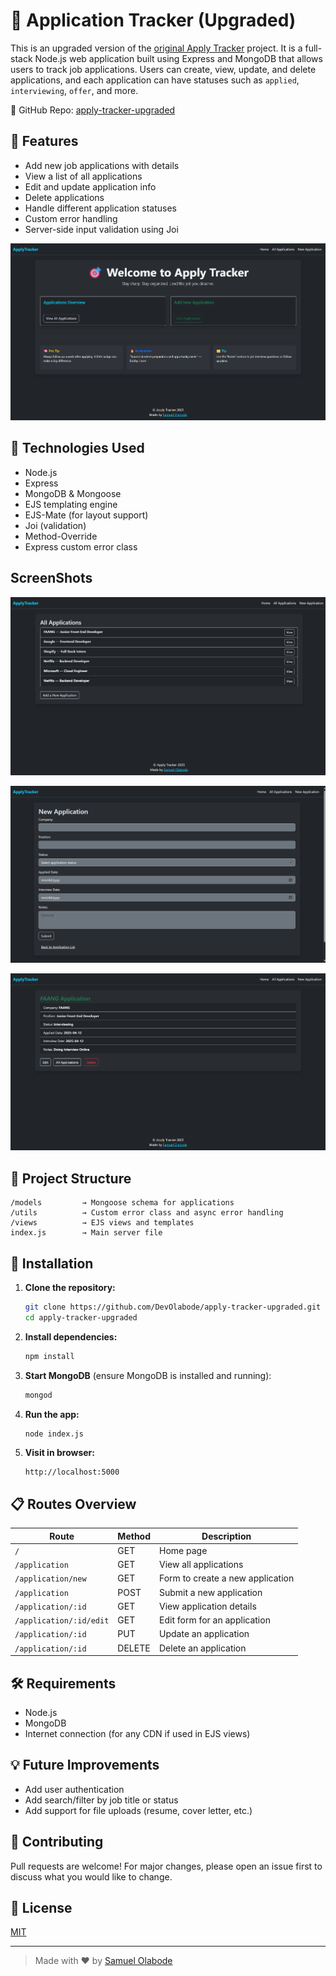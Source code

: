 
# 📝 Application Tracker (Upgraded)

This is an upgraded version of the [original Apply Tracker](https://github.com/DevOlabode/Apply-tracker) project. It is a full-stack Node.js web application built using Express and MongoDB that allows users to track job applications. Users can create, view, update, and delete applications, and each application can have statuses such as `applied`, `interviewing`, `offer`, and more.

🔗 GitHub Repo: [apply-tracker-upgraded](https://github.com/DevOlabode/apply-tracker-upgraded)

## 🌟 Features

- Add new job applications with details
- View a list of all applications
- Edit and update application info
- Delete applications
- Handle different application statuses
- Custom error handling
- Server-side input validation using Joi

![home](images/home.png)

## 🚀 Technologies Used

- Node.js
- Express
- MongoDB & Mongoose
- EJS templating engine
- EJS-Mate (for layout support)
- Joi (validation)
- Method-Override
- Express custom error class

## ScreenShots
![application List](images/applications.png)

![new](images/new.png)

![faang](images/FAANG.png)


## 📂 Project Structure

```
/models         → Mongoose schema for applications  
/utils          → Custom error class and async error handling  
/views          → EJS views and templates  
index.js        → Main server file  
```

## 🔧 Installation

1. **Clone the repository:**

   ```bash
   git clone https://github.com/DevOlabode/apply-tracker-upgraded.git
   cd apply-tracker-upgraded
   ```

2. **Install dependencies:**

   ```bash
   npm install
   ```

3. **Start MongoDB** (ensure MongoDB is installed and running):

   ```bash
   mongod
   ```

4. **Run the app:**

   ```bash
   node index.js
   ```

5. **Visit in browser:**

   ```
   http://localhost:5000
   ```

## 📋 Routes Overview

| Route | Method | Description |
|-------|--------|-------------|
| `/` | GET | Home page |
| `/application` | GET | View all applications |
| `/application/new` | GET | Form to create a new application |
| `/application` | POST | Submit a new application |
| `/application/:id` | GET | View application details |
| `/application/:id/edit` | GET | Edit form for an application |
| `/application/:id` | PUT | Update an application |
| `/application/:id` | DELETE | Delete an application |

## 🛠 Requirements

- Node.js
- MongoDB
- Internet connection (for any CDN if used in EJS views)

## 💡 Future Improvements

- Add user authentication
- Add search/filter by job title or status
- Add support for file uploads (resume, cover letter, etc.)

## 🤝 Contributing

Pull requests are welcome! For major changes, please open an issue first to discuss what you would like to change.

## 📄 License

[MIT](LICENSE)

---

> Made with ❤️ by [Samuel Olabode](https://github.com/DevOlabode)
